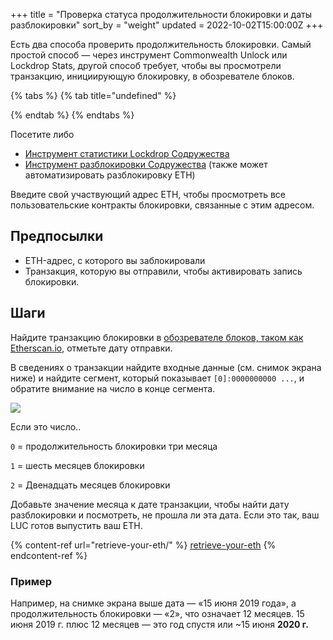 +++
title = "Проверка статуса продолжительности блокировки и даты разблокировки"
sort_by = "weight"
updated = 2022-10-02T15:00:00Z
+++

Есть два способа проверить продолжительность блокировки. Самый простой способ — через инструмент Commonwealth Unlock или Lockdrop Stats, другой способ требует, чтобы вы просмотрели транзакцию, инициирующую блокировку, в обозревателе блоков.

{% tabs %}
{% tab title="undefined" %}

{% endtab %}
{% endtabs %}

Посетите либо

- [Инструмент статистики Lockdrop Содружества](https://commonwealth.im/edgeware/stats)
- [Инструмент разблокировки Содружества](https://commonwealth.im/edgeware/unlock) (также может автоматизировать разблокировку ETH)

Введите свой участвующий адрес ETH, чтобы просмотреть все пользовательские контракты блокировки, связанные с этим адресом.

## Предпосылки

- ETH-адрес, с которого вы заблокировали
- Транзакция, которую вы отправили, чтобы активировать запись блокировки.

## Шаги

Найдите транзакцию блокировки в [обозревателе блоков, таком как Etherscan.io](http://etherscan.io), отметьте дату отправки.

В сведениях о транзакции найдите входные данные (см. снимок экрана ниже) и найдите сегмент, который показывает `[0]:0000000000 ...`, и обратите внимание на число в конце сегмента.

![](<../../../.gitbook/assets/screen-shot-2020-02-13-at-12.02.31-pm (1) (1).png>)

Если это число..

`0` = продолжительность блокировки три месяца

`1` = шесть месяцев блокировки

`2` = Двенадцать месяцев блокировки

Добавьте значение месяца к дате транзакции, чтобы найти дату разблокировки и посмотреть, не прошла ли эта дата. Если это так, ваш LUC готов выпустить ваш ETH.

{% content-ref url="retrieve-your-eth/" %}
[retrieve-your-eth](retrieve-your-eth/)
{% endcontent-ref %}

### Пример

Например, на снимке экрана выше дата — «15 июня 2019 года», а продолжительность блокировки — «2», что означает 12 месяцев. 15 июня 2019 г. плюс 12 месяцев — это год спустя или \~15 июня **2020 г.**
